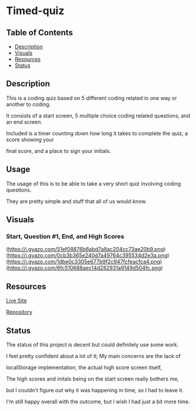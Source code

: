 # Timed-quiz

## Table of Contents
- [Description](#description)
- [Visuals](#visuals)
- [Resources](#resources)
- [Status](#status)

## Description

This is a coding quiz based on 5 different coding related in one way or another to coding.

It consists of a start screen, 5 multiple choice coding related questions, and an end screen. 

Included is a timer counting down how long it takes to complete the quiz, a score showing your 

final score, and a place to sign your initials.

## Usage

The usage of this is to be able to take a very short quiz involving coding questions. 

They are pretty simple and stuff that all of us would know.

## Visuals
### Start, Question #1, End, and High Scores
(https://i.gyazo.com/51ef08876b6abd7a8ac204cc73ae20b9.png)
(https://i.gyazo.com/0cb3b365e240d7a49764c395534d2e3a.png)
(https://i.gyazo.com/1dbe0c3305e677b9f2c947fcfeacfca4.png)
(https://i.gyazo.com/6fc510688aec14d282931a9149d504fc.png)


## Resources

[Live Site](https://nicklthompson.github.io/password-randomizer/)

[Repository](https://github.com/NickLThompson/password-randomizer)

## Status

The status of this project is decent but could definitely use some work. 

I feel pretty confident about a lot of it; My main concerns are the lack of 

localStorage implementation, the actual high score screen itself,

The high scores and initals being on the start screen really bothers me, 

but I couldn't figure out why it was happening in time, so I had to leave it.

I'm still happy overall with the outcome, but I wish I had just a bit more time.
